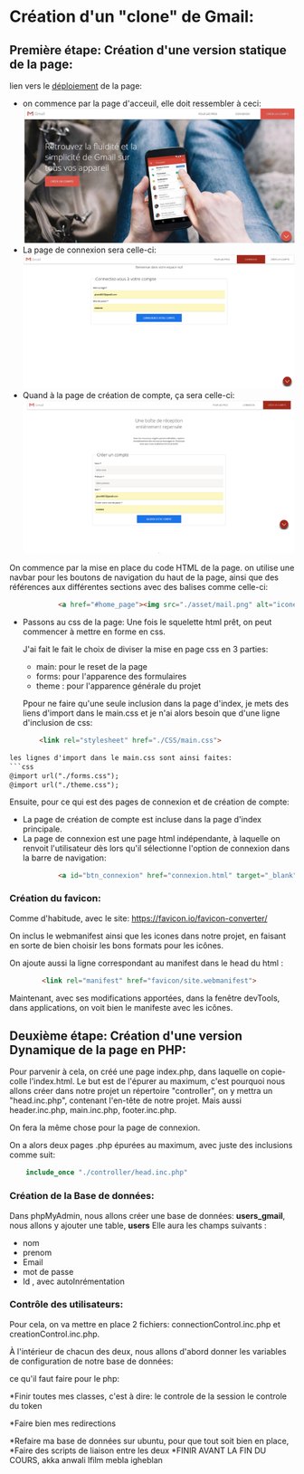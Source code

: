 # Création d'un "clone" de Gmail:
## Première étape: Création d'une version statique de la page:
lien vers le [déploiement](https://ounissasadaoui.github.io/Gmail/) de la page: 
* on commence par la page d'acceuil, elle doit ressembler à ceci:
![Image du résultat attendu](./asset/page_accueil.png) 
* La page de connexion sera celle-ci: 
![Image page connexion](./asset/page_connexion.png) 
* Quand à la page de création de compte, ça sera celle-ci:
![Image création compte](./asset/page_creation.png)

On commence par la mise en place du code HTML de la page.
on utilise une navbar pour les boutons de navigation du haut de la page, ainsi que des références aux différentes sections avec des balises comme celle-ci:
```html
            <a href="#home_page"><img src="./asset/mail.png" alt="icone d'acceuil gmail">Gmail</a>

```
* Passons au css de la page:
Une fois le squelette html prêt, on peut commencer à mettre en forme en css.

  J'ai fait le fait le choix de diviser la mise en page css en 3 parties:
  * main: pour le reset de la page
  * forms: pour l'apparence des formulaires
  * theme : pour l'apparence générale du projet

  Ppour ne faire qu'une seule inclusion dans la page d'index, je mets des liens d'import dans le main.css et je n'ai alors besoin que d'une ligne d'inclusion de css:
  ```html 
      <link rel="stylesheet" href="./CSS/main.css">
```
les lignes d'import dans le main.css sont ainsi faites:
```css
@import url("./forms.css");
@import url("./theme.css");
```
Ensuite, pour ce qui est des pages de connexion et de création de compte:
 * La page de création de compte est incluse dans la page d'index principale.
 * La page de connexion est une page html indépendante, à laquelle on renvoit l'utilisateur dès lors qu'il sélectionne l'option de connexion dans la barre de navigation:
 ```html 
             <a id="btn_connexion" href="connexion.html" target="_blank">Connexion</a>
```
### Création du favicon:
Comme d'habitude, avec le site: https://favicon.io/favicon-converter/

On inclus le webmanifest ainsi que les icones dans notre projet, en faisant en sorte de bien choisir les bons formats pour les icônes.

On ajoute aussi la ligne correspondant au manifest dans le head du html :
```html 
        <link rel="manifest" href="favicon/site.webmanifest">
```

Maintenant, avec ses modifications apportées, dans la fenêtre devTools, dans applications, on voit bien le manifeste avec les icônes.

## Deuxième étape: Création d'une version Dynamique de la page en PHP:

Pour parvenir à cela, on créé une page index.php, dans laquelle on copie-colle l'index.html.
Le but est de l'épurer au maximum, c'est pourquoi nous allons créer dans notre projet un répertoire "controller", on y mettra un "head.inc.php", contenant l'en-tête de notre projet.
 Mais aussi header.inc.php, main.inc.php, footer.inc.php.

 On fera la même chose pour la page de connexion.

 On a alors deux pages .php épurées au maximum, avec juste des inclusions comme suit:
```php
    include_once "./controller/head.inc.php"
```
 ### Création de la Base de données:
  Dans phpMyAdmin, nous allons créer une base de données: <b>users_gmail</b>, nous allons y ajouter une table, <b>users</b>
  Elle aura les champs suivants : 
  * nom
  * prenom
  * Email
  * mot de passe 
  * Id , avec autoInrémentation

### Contrôle des utilisateurs:

Pour cela, on va mettre en place 2 fichiers: connectionControl.inc.php et creationControl.inc.php.

À l'intérieur de chacun des deux, nous allons d'abord donner les variables de configuration de notre base de données:



  ce qu'il faut faire pour le php:

*Finir toutes mes classes, c'est à dire:
                           le controle de la session
                           le controle du token

*Faire bien mes redirections

*Refaire ma base de données sur ubuntu, pour que tout soit bien en place,
*Faire des scripts de liaison entre les deux 
*FINIR AVANT LA FIN DU COURS, akka anwali lfilm mebla igheblan

